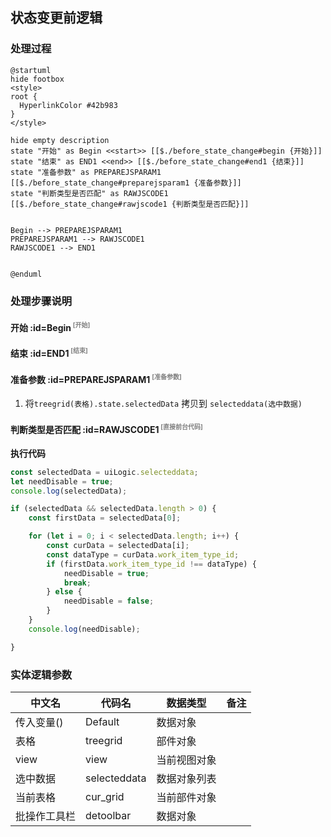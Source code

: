 ## 状态变更前逻辑 <!-- {docsify-ignore-all} -->

   

### 处理过程

```plantuml
@startuml
hide footbox
<style>
root {
  HyperlinkColor #42b983
}
</style>

hide empty description
state "开始" as Begin <<start>> [[$./before_state_change#begin {开始}]]
state "结束" as END1 <<end>> [[$./before_state_change#end1 {结束}]]
state "准备参数" as PREPAREJSPARAM1  [[$./before_state_change#preparejsparam1 {准备参数}]]
state "判断类型是否匹配" as RAWJSCODE1  [[$./before_state_change#rawjscode1 {判断类型是否匹配}]]


Begin --> PREPAREJSPARAM1
PREPAREJSPARAM1 --> RAWJSCODE1
RAWJSCODE1 --> END1


@enduml
```


### 处理步骤说明

#### 开始 :id=Begin<sup class="footnote-symbol"> <font color=gray size=1>[开始]</font></sup>




#### 结束 :id=END1<sup class="footnote-symbol"> <font color=gray size=1>[结束]</font></sup>




#### 准备参数 :id=PREPAREJSPARAM1<sup class="footnote-symbol"> <font color=gray size=1>[准备参数]</font></sup>



1. 将`treegrid(表格).state.selectedData` 拷贝到  `selecteddata(选中数据)`

#### 判断类型是否匹配 :id=RAWJSCODE1<sup class="footnote-symbol"> <font color=gray size=1>[直接前台代码]</font></sup>



<p class="panel-title"><b>执行代码</b></p>

```javascript
const selectedData = uiLogic.selecteddata;
let needDisable = true;
console.log(selectedData);

if (selectedData && selectedData.length > 0) {
    const firstData = selectedData[0];

    for (let i = 0; i < selectedData.length; i++) {
        const curData = selectedData[i];
        const dataType = curData.work_item_type_id;
        if (firstData.work_item_type_id !== dataType) {
            needDisable = true;
            break; 
        } else {
            needDisable = false;
        }
    }
    console.log(needDisable);

}
```



### 实体逻辑参数

|    中文名   |    代码名    |  数据类型      |备注 |
| --------| --------| --------  | --------   |
|传入变量(<i class="fa fa-check"/></i>)|Default|数据对象||
|表格|treegrid|部件对象||
|view|view|当前视图对象||
|选中数据|selecteddata|数据对象列表||
|当前表格|cur_grid|当前部件对象||
|批操作工具栏|detoolbar|数据对象||
